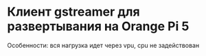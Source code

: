 # Клиент gstreamer для развертывания на Orange Pi 5

Особенности: вся нагрузка идет через vpu, cpu не задействован
